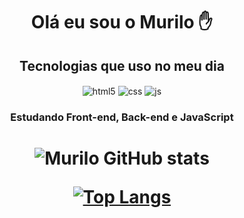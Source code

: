 

<h1 align="center">Olá eu sou o Murilo ✋</h1>

<h2 align="center">Tecnologias que uso no meu dia</h2>

<div style="display: inline_block" align="center">
  <img align="center" alt="html5" src="https://img.shields.io/badge/HTML5-E34F26?style=for-the-badge&logo=html5&logoColor=white" />
  <img align="center" alt="css" src="https://img.shields.io/badge/CSS3-1572B6?style=for-the-badge&logo=css3&logoColor=white" />
  <img align="center" alt="js" src="https://img.shields.io/badge/JavaScript-F7DF1E?style=for-the-badge&logo=javascript&logoColor=black" />
  
</div>

<h3 align="center">Estudando Front-end, Back-end e JavaScript</h3>
                                         
<h1 align="center"
[![Blog](https://img.shields.io/badge/LinkedIn-0077B5?style=for-the-badge&logo=linkedin&logoColor=white)](https://www.linkedin.com/in/murilo-rodrigues-fernandes-929a39aa/)
[![BLog](https://img.shields.io/badge/Telegram-2CA5E0?style=for-the-badge&logo=telegram&logoColor=white)](https://t.me/MuriIo)
[![Blog](https://img.shields.io/badge/Microsoft_Outlook-0078D4?style=for-the-badge&logo=microsoft-outlook&logoColor=white)](https://outlook.com/)>

![Murilo GitHub stats](https://github-readme-stats.vercel.app/api?username=murll0&show_icons=true&theme=transparent)

[![Top Langs](https://github-readme-stats.vercel.app/api/top-langs/?username=murll0&layout=compact&show_icons=true&theme=transparent)](https://github.com/MURlL0)
  

